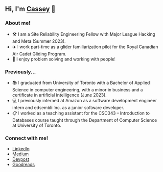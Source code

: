 ## Hi, I'm [Cassey](https://www.linkedin.com/in/casseyshao) 👋
  
### About me!
- 🛠 I am a Site Reliability Engineering Fellow with Major League Hacking and Meta (Summer 2023).
- ✈️ I work part-time as a glider familiarization pilot for the Royal Canadian Air Cadet Gliding Program.
- 🤩 I enjoy problem solving and working with people!

### Previously...
- 📚 I graduated from University of Toronto with a Bachelor of Applied Science in computer engineering, with a minor in business and a certificate in artificial intelligence (June 2023).
- 💻 I previously interned at Amazon as a software development engineer intern and edsembli Inc. as a junior software developer.
- 📋 I worked as a teaching assistant for the CSC343 – Introduction to Databases course taught through the Department of Computer Science at University of Toronto.

### Connect with me!
- [LinkedIn](https://www.linkedin.com/in/casseyshao)
- [Medium](https://casseyshao.medium.com/)
- [Devpost](https://devpost.com/casseys0000)
- [Goodreads](https://www.goodreads.com/casseyshao)

<!--
**casseyshao/casseyshao** is a ✨ _special_ ✨ repository because its `README.md` (this file) appears on your GitHub profile.

Here are some ideas to get you started:

- 🔭 I’m currently working on ...
- 🌱 I’m currently learning ...
- 👯 I’m looking to collaborate on ...
- 🤔 I’m looking for help with ...
- 💬 Ask me about ...
- 📫 How to reach me: ...
- 😄 Pronouns: ...
- ⚡ Fun fact: ...
-->
